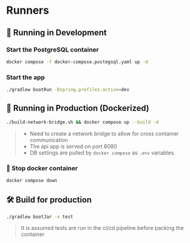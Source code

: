 # Runners

## 🚀 Running in Development

### Start the PostgreSQL container

```bash
docker compose -f docker-compose.postegsql.yaml up -d
```

### Start the app

```bash
./gradlew bootRun -Dspring.profiles.active=dev
```

## 🚀 Running in Production (Dockerized)

```bash
./build-network-bridge.sh && docker compose up --build -d
```

> - Need to create a network bridge to allow for cross container communication
> - The api app is served on port 8080
> - DB settings are pulled by `docker compose` as `.env` variables.

### 🛑 Stop docker container

```bash
docker compose down
```

## 🛠️ Build for production

```bash
./gradlew bootJar -x test
```
> It is assumed tests are run in the ci/cd pipeline before packing the container